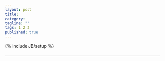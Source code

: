 ```yaml
---
layout: post                                                                                                                                                            
title: 
category: 
tagline: ""
tags: 1 2 3
published: true
---
```

{% include JB/setup %}
###
---

